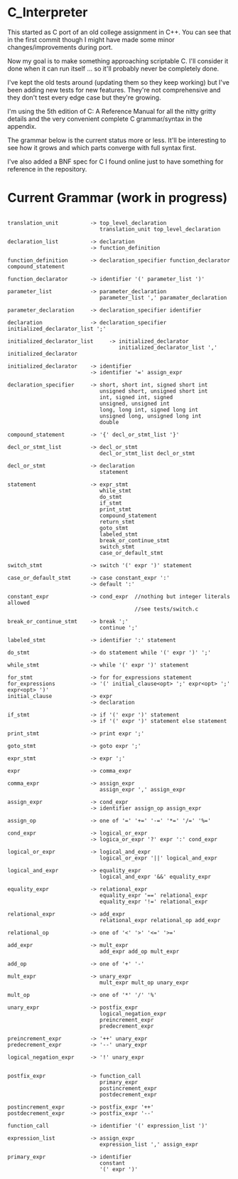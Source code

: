 C_Interpreter
=============


This started as C port of an old college assignment
in C++.  You can see that in the first commit though I
might have made some minor changes/improvements during
port.

Now my goal is to make something approaching scriptable
C.  I'll consider it done when it can run itself ...
so it'll probably never be completely done.

I've kept the old tests around (updating them so they
keep working) but I've been adding new tests for
new features.  They're not comprehensive and they
don't test every edge case but they're growing.

I'm using the 5th edition of C: A Reference Manual for
all the nitty gritty details and the very convenient
complete C grammar/syntax in the appendix.

The grammar below is the current status more or less.
It'll be interesting to see how it grows and which
parts converge with full syntax first. 

I've also added a BNF spec for C I found online just
to have something for reference in the repository.


Current Grammar (work in progress)
==================================
```

translation_unit          -> top_level_declaration
                             translation_unit top_level_declaration

declaration_list          -> declaration
                          -> function_definition

function_definition       -> declaration_specifier function_declarator compound_statement

function_declarator       -> identifier '(' parameter_list ')'

parameter_list            -> parameter_declaration
                             parameter_list ',' paramater_declaration

parameter_declaration     -> declaration_specifier identifier

declaration               -> declaration_specifier initialized_declarator_list ';'

initialized_declarator_list     -> initialized_declarator
                                   initialized_declarator_list ',' initialized_declarator

initialized_declarator    -> identifier
                          -> identifier '=' assign_expr

declaration_specifier     -> short, short int, signed short int
                             unsigned short, unsigned short int
                             int, signed int, signed
                             unsigned, unsigned int
                             long, long int, signed long int
                             unsigned long, unsigned long int
                             double

compound_statement        -> '{' decl_or_stmt_list '}'

decl_or_stmt_list         -> decl_or_stmt
                             decl_or_stmt_list decl_or_stmt

decl_or_stmt              -> declaration
                             statement

statement                 -> expr_stmt
                             while_stmt
                             do_stmt
                             if_stmt
                             print_stmt
                             compound_statement
                             return_stmt
                             goto_stmt
                             labeled_stmt
                             break_or_continue_stmt
                             switch_stmt
                             case_or_default_stmt

switch_stmt               -> switch '(' expr ')' statement

case_or_default_stmt      -> case constant_expr ':'
                          -> default ':'

constant_expr             -> cond_expr  //nothing but integer literals allowed
                                        //see tests/switch.c

break_or_continue_stmt    -> break ';'
                             continue ';'

labeled_stmt              -> identifier ':' statement

do_stmt                   -> do statement while '(' expr ')' ';'

while_stmt                -> while '(' expr ')' statement

for_stmt                  -> for for_expressions statement
for_expressions           -> '(' initial_clause<opt> ';' expr<opt> ';' expr<opt> ')'
initial_clause            -> expr
                          -> declaration

if_stmt                   -> if '(' expr ')' statement
						  -> if '(' expr ')' statement else statement

print_stmt                -> print expr ';'

goto_stmt                 -> goto expr ';'

expr_stmt                 -> expr ';'

expr                      -> comma_expr

comma_expr                -> assign_expr
                             assign_expr ',' assign_expr

assign_expr               -> cond_expr
                          -> identifier assign_op assign_expr

assign_op                 -> one of '=' '+=' '-=' '*=' '/=' '%='

cond_expr                 -> logical_or_expr
                          -> logica_or_expr '?' expr ':' cond_expr

logical_or_expr           -> logical_and_expr
                             logical_or_expr '||' logical_and_expr

logical_and_expr          -> equality_expr
                             logical_and_expr '&&' equality_expr

equality_expr             -> relational_expr
                             equality_expr '==' relational_expr
                             equality_expr '!=' relational_expr

relational_expr           -> add_expr
                             relational_expr relational_op add_expr

relational_op             -> one of '<' '>' '<=' '>='

add_expr                  -> mult_expr
                             add_expr add_op mult_expr

add_op                    -> one of '+' '-'

mult_expr                 -> unary_expr
                             mult_expr mult_op unary_expr

mult_op                   -> one of '*' '/' '%'

unary_expr                -> postfix_expr
                             logical_negation_expr
                             preincrement_expr
                             predecrement_expr

preincrement_expr         -> '++' unary_expr
predecrement_expr         -> '--' unary_expr

logical_negation_expr     -> '!' unary_expr


postfix_expr              -> function_call
                             primary_expr
                             postincrement_expr
                             postdecrement_expr

postincrement_expr        -> postfix_expr '++'
postdecrement_expr        -> postfix_expr '--'

function_call             -> identifier '(' expression_list ')'

expression_list           -> assign_expr
                             expression_list ',' assign_expr

primary_expr              -> identifier
                             constant
                             '(' expr ')'
```
